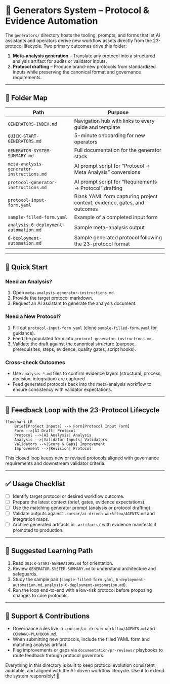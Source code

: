 # 📁 Generators System – Protocol & Evidence Automation

The `generators/` directory hosts the tooling, prompts, and forms that let AI assistants and operators derive new workflow assets directly from the 23-protocol lifecycle. Two primary outcomes drive this folder:

1. **Meta-analysis generation** – Translate any protocol into a structured analysis artifact for audits or validator inputs.
2. **Protocol drafting** – Produce brand-new protocols from standardized inputs while preserving the canonical format and governance requirements.

---

## 📂 Folder Map

| Path | Purpose |
| --- | --- |
| `GENERATORS-INDEX.md` | Navigation hub with links to every guide and template |
| `QUICK-START-GENERATORS.md` | 5-minute onboarding for new operators |
| `GENERATOR-SYSTEM-SUMMARY.md` | Full documentation for the generator stack |
| `meta-analysis-generator-instructions.md` | AI prompt script for “Protocol → Meta Analysis” conversions |
| `protocol-generator-instructions.md` | AI prompt script for “Requirements → Protocol” drafting |
| `protocol-input-form.yaml` | Blank YAML form capturing project context, evidence, gates, and outcomes |
| `sample-filled-form.yaml` | Example of a completed input form |
| `analysis-6-deployment-automation.md` | Sample meta-analysis output |
| `6-deployment-automation.md` | Sample generated protocol following the 23-protocol format |

---

## 🚀 Quick Start

### Need an Analysis?
1. Open `meta-analysis-generator-instructions.md`.
2. Provide the target protocol markdown.
3. Request an AI assistant to generate the analysis document.

### Need a New Protocol?
1. Fill out `protocol-input-form.yaml` (clone `sample-filled-form.yaml` for guidance).
2. Feed the populated form into `protocol-generator-instructions.md`.
3. Validate the draft against the canonical structure (purpose, prerequisites, steps, evidence, quality gates, script hooks).

### Cross-check Outcomes
- Use `analysis-*.md` files to confirm evidence layers (structural, process, decision, integration) are captured.
- Feed generated protocols back into the meta-analysis workflow to ensure consistency with validator expectations.

---

## 🔄 Feedback Loop with the 23-Protocol Lifecycle

```mermaid
flowchart LR
    Brief[Project Inputs] --> Form[Protocol Input Form]
    Form -->|AI Draft| Protocol
    Protocol -->|AI Analysis| Analysis
    Analysis -->|Validator Inputs| Validators
    Validators -->|Score & Gaps| Improvement
    Improvement -->|Revision| Protocol
```

This closed loop keeps new or revised protocols aligned with governance requirements and downstream validator criteria.

---

## ✅ Usage Checklist

- [ ] Identify target protocol or desired workflow outcome.
- [ ] Prepare the latest context (brief, gates, evidence expectations).
- [ ] Use the matching generator prompt (analysis or protocol drafting).
- [ ] Validate outputs against `.cursor/ai-driven-workflow/AGENTS.md` and integration maps.
- [ ] Archive generated artifacts in `.artifacts/` with evidence manifests if promoted to production.

---

## 🧭 Suggested Learning Path

1. Read `QUICK-START-GENERATORS.md` for orientation.
2. Review `GENERATOR-SYSTEM-SUMMARY.md` to understand architecture and safeguards.
3. Study the sample pair (`sample-filled-form.yaml`, `6-deployment-automation.md`, `analysis-6-deployment-automation.md`).
4. Run the loop end-to-end with a low-risk protocol before proposing changes to core protocols.

---

## 🤝 Support & Contributions

- Governance rules live in `.cursor/ai-driven-workflow/AGENTS.md` and `COMMAND-PLAYBOOK.md`.
- When submitting new protocols, include the filled YAML form and matching analysis artifact.
- Flag improvements or gaps via `documentation/pr-reviews/` playbooks to route feedback through protocol governors.

Everything in this directory is built to keep protocol evolution consistent, auditable, and aligned with the AI-driven workflow lifecycle. Use it to extend the system responsibly! 🚀
